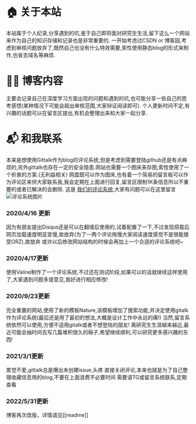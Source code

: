  # 🏠 关于本站
本站属于个人纪录,分享遇到的坑,鉴于自己即将面对研究生生活,留下这么一个网站来作为自己的知识存储和记录也是非常重要的.
一开始考虑过CSDN or 博客园,考虑到审核问题放弃了,既然自己也没有什么特效需要,索性使用静态blog的形式来制作,也省去域名等麻烦.

 # 👨‍💻 博客内容
主要会记录自己在深度学习方面出现的问题和遇到的坑,也可能分享一些自己的思考感悟(某种情况下可能会超出审核范围,大家辩证阅读即可).
个人更新时间不定,有兴趣的话题可以在留言区提出,有机会整理出来和大家一起分享.

 # 📬 和我联系
 本来是想使用Gittalk作为blog的评论系统,但是考虑到需要登陆github还是有点麻烦的,另外gittalk也存在一定的安全隐患.网站也需要一个图床来存图,索性使用了一个折衷的方案.(无利益相关)
网盘既可以作为图床,也有着一个简易的留言板可以作为评论区来供大家联系我,我会定期在上面进行回复,留言区限制1K条信息所以不重要的或者已解决的会删除.
   这是 [我们的评论系统](http://mbkotori.ys168.com),大家有问题可以在这里留言
   ![评论系统图片](http://ys-f.ys168.com/614621440/m524H6H26JKM6Hkrcmun/%E8%AF%84%E8%AE%BA.png)

### 2020/4/16 更新
因为有朋友提出Disqus还是可以在翻墙后使用的,试着配置了一下,不过发现搭载后网页加载速度明显变慢,故放弃(为了一两个评论拖慢大家阅读速度感觉不是很能接受ORZ),故放弃
或许以后修改网站结构的时候会再加上一个合适的评论系统吧~
### 2020/4/17更新
使用Valine制作了一个评论系统,不过还在测试阶段,如果可以的话就继续这样使用了,大家遇到问题多提意见,我好进行相应修改!
### 2020/9/23更新
完全重置的网站,使用了新的模板Nature,该模板增加了搜索功能,并决定使用gitalk作为评论系统(最后还是用了最初的想法,大概是设计工作中永远的痛!)
当然,留言系统依然可以使用,方便不适用gitalk或者不想登陆的朋友!
离研究生生涯越来越近,最近可能会抽时间去写几篇堆积很久的稿子,希望继续顺利,可以研究更多感兴趣的东西!
### 2021/3/1更新
累觉不爱,gittalk总是爆出未创建issue,头疼
直接关闭评论,本来也就是为了自己整理收藏信息用的blog,不要在上面浪费不必要时间
需要请TG或留言系统联系,定期查看

### 2022/5/31更新
博客再次改版，详情请见[[readme]]